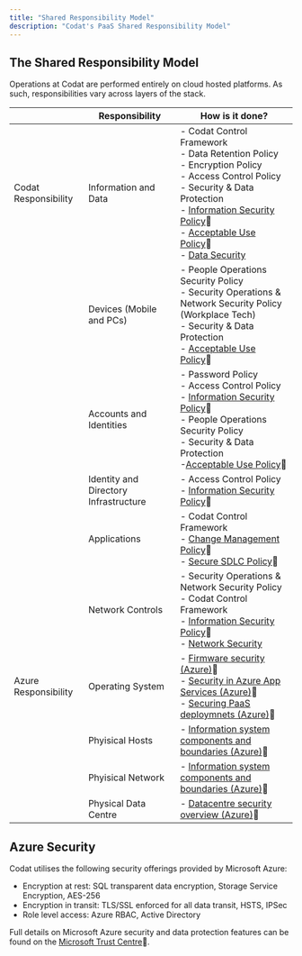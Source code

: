 ```yaml
---
title: "Shared Responsibility Model"
description: "Codat's PaaS Shared Responsibility Model"
---
```


## The Shared Responsibility Model
Operations at Codat are performed entirely on cloud hosted platforms. As such, responsibilities vary across layers of the stack.

|  &nbsp;              | Responsibility           | How is it done?              |
|----------------------|--------------------------|------------------------------|
| Codat Responsibility | Information and Data     | - Codat Control Framework <br /> - Data Retention Policy <br /> - Encryption Policy <br /> - Access Control Policy <br /> - Security & Data Protection <br /> - [Information Security Policy](https://trust.codat.io/)🔗 <br /> - [Acceptable Use Policy](https://trust.codat.io/)🔗 <br /> - [Data Security](/enterprise/tech-overview/security/data-security) |
|                      | Devices (Mobile and PCs) | - People Operations Security Policy <br /> - Security Operations & Network Security Policy (Workplace Tech) <br /> - Security & Data Protection <br /> - [Acceptable Use Policy](https://trust.codat.io/)🔗 |
|                      | Accounts and Identities  | - Password Policy <br /> - Access Control Policy <br /> - [Information Security Policy](https://trust.codat.io/)🔗 <br /> - People Operations Security Policy <br /> - Security & Data Protection <br /> -[Acceptable Use Policy](https://trust.codat.io/)🔗 |
|                      | Identity and Directory Infrastructure  | - Access Control Policy <br /> - [Information Security Policy](https://trust.codat.io/)🔗 |
|                      | Applications             | - Codat Control Framework <br /> - [Change Management Policy](https://trust.codat.io/)🔗 <br /> - [Secure SDLC Policy](https://trust.codat.io/)🔗 |
|                      | Network Controls         | - Security Operations & Network Security Policy <br /> - Codat Control Framework <br /> - [Information Security Policy](https://trust.codat.io/)🔗 <br /> - [Network Security](/enterprise/tech-overview/security/network-security) |
| Azure Responsibility | Operating System         | - [Firmware security (Azure)](https://learn.microsoft.com/en-us/azure/security/fundamentals/firmware)🔗 <br /> - [Security in Azure App Services (Azure)](https://learn.microsoft.com/en-us/azure/app-service/overview-security)🔗 <br /> - [Securing PaaS deploymnets (Azure)](https://learn.microsoft.com/en-us/azure/security/fundamentals/paas-deployments)🔗 |
|                      | Phyisical Hosts          | - [Information system components and boundaries (Azure)](https://learn.microsoft.com/en-us/azure/security/fundamentals/infrastructure-components)🔗 |
|                      | Phyisical Network        | - [Information system components and boundaries (Azure)](https://learn.microsoft.com/en-us/azure/security/fundamentals/infrastructure-components)🔗 |
|                      | Physical Data Centre     | - [Datacentre security overview (Azure)](https://learn.microsoft.com/en-us/compliance/assurance/assurance-datacenter-security)🔗 |

## Azure Security
Codat utilises the following security offerings provided by Microsoft Azure:
 - Encryption at rest: SQL transparent data encryption, Storage Service Encryption, AES-256
 - Encryption in transit: TLS/SSL enforced for all data transit, HSTS, IPSec
 - Role level access: Azure RBAC, Active Directory

Full details on Microsoft Azure security and data protection features can be found on the [Microsoft Trust Centre](https://www.microsoft.com/en-us/trustcenter/)🔗.